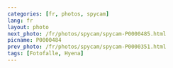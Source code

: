```yaml
---
categories: [fr, photos, spycam]
lang: fr
layout: photo
next_photo: /fr/photos/spycam/spycam-P0000485.html
picname: P0000484
prev_photo: /fr/photos/spycam/spycam-P0000351.html
tags: [Fotofalle, Hyena]
---
```


